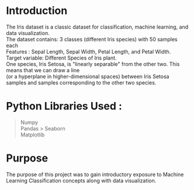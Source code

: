 # Introduction
The Iris dataset is a classic dataset for classification, machine learning, and data visualization.                                                                                 
The dataset contains: 3 classes (different Iris species) with 50 samples each                                                                                                       
Features : Sepal Length, Sepal Width, Petal Length, and Petal Width.                                                                                                               
Target variable: Different Species of Iris plant.                                                                                                                                   
One species, Iris Setosa, is "linearly separable" from the other two. This means that we can draw a line                                                                           
(or a hyperplane in higher-dimensional spaces) between Iris Setosa samples and samples corresponding to the other two species.

# Python Libraries Used :
  > Numpy                                                                                    
  > Pandas                                                                                                                                                                           > Seaborn                                                                                                                                                                         
  > Matplotlib                                                                                                                                                                     
  
# Purpose
The purpose of this project was to gain introductory exposure to Machine Learning Classification concepts along with data visualization.

